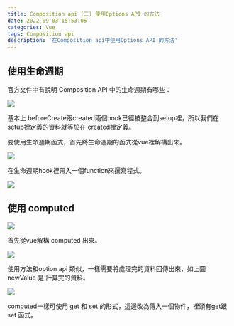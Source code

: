 ```yaml
---
title: Composition api (三) 使用Options API 的方法
date: 2022-09-03 15:53:05
categories: Vue
tags: Composition api
description: '在Composition api中使用Options API 的方法'
---
```


## 使用生命週期

官方文件中有說明 Composition API 中的生命週期有哪些：

![](https://cdn-images-1.medium.com/max/1100/1*K0LpszKEUHPCxfdPGEEWuA.png)

基本上 beforeCreate跟created兩個hook已經被整合到setup裡，所以我們在setup裡定義的資料就等於在 created裡定義。

要使用生命週期函式，首先將生命週期的函式從vue裡解構出來。

![](https://cdn-images-1.medium.com/max/1100/1*UTEoiSULVLsBWDfKrfMJDg.png)

在生命週期hook裡帶入一個function來撰寫程式。

![](https://cdn-images-1.medium.com/max/1100/1*chxC3xO_Q8mETcQMgqFbvA.png)

## 使用 computed

![](https://cdn-images-1.medium.com/max/1100/1*tGf-ehBAk1y5xIvggUw_KQ.png)

首先從vue解構 computed 出來。

![](https://cdn-images-1.medium.com/max/1100/1*Cy_fKTUjUH-5tYtAqR0uBA.png)

使用方法和option api 類似，一樣需要將處理完的資料回傳出來，如上圖newValue 是 計算完的資料。

![](https://cdn-images-1.medium.com/max/1100/1*fmGf5y5yBMMr6vNk-6_hjw.png)

computed一樣可使用 get 和 set 的形式，這邊改為傳入一個物件，裡頭有get跟set 函式。

